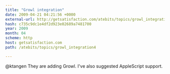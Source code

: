 ```yaml
---
title: "Growl integration"
date: 2009-04-21 04:21:56 +0000
external-url: http://getsatisfaction.com/atebits/topics/growl_integration4
hash: c735c9dc1e4df2d923e02689a7481700
year: 2009
month: 04
scheme: http
host: getsatisfaction.com
path: /atebits/topics/growl_integration4

---
```


@ktangen They are adding Growl.  I've also suggested AppleScript support. 
